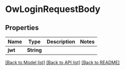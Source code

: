 # OwLoginRequestBody

## Properties

Name | Type | Description | Notes
------------ | ------------- | ------------- | -------------
**jwt** | **String** |  | 

[[Back to Model list]](../README.md#documentation-for-models) [[Back to API list]](../README.md#documentation-for-api-endpoints) [[Back to README]](../README.md)


